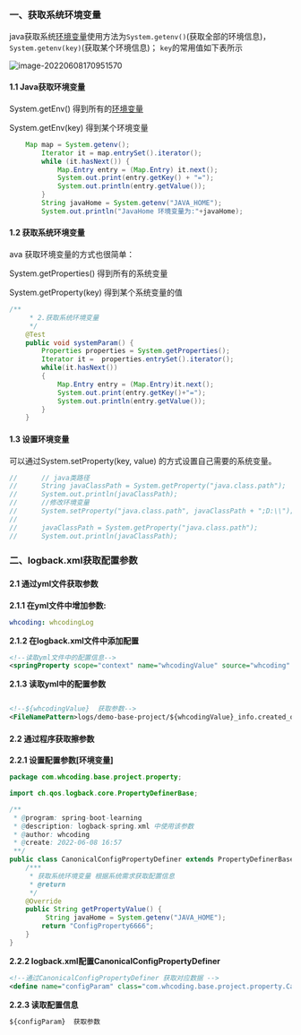 ##

###  一、获取系统环境变量



java获取系统[环境变量](https://so.csdn.net/so/search?q=环境变量&spm=1001.2101.3001.7020)使用方法为`System.getenv()`(获取全部的环境信息)，`System.getenv(key)`(获取某个环境信息)；
`key`的常用值如下表所示

![image-20220608170951570](https://whcoding.oss-cn-hangzhou.aliyuncs.com/img/20220608170958.png)



#### 1.1 Java获取环境变量

System.getEnv() 得到所有的[环境变量](https://so.csdn.net/so/search?q=环境变量&spm=1001.2101.3001.7020)

System.getEnv(key) 得到某个环境变量

```java
	Map map = System.getenv();
		Iterator it = map.entrySet().iterator();
		while (it.hasNext()) {
			Map.Entry entry = (Map.Entry) it.next();
			System.out.print(entry.getKey() + "=");
			System.out.println(entry.getValue());
		}
		String javaHome = System.getenv("JAVA_HOME");
		System.out.println("JavaHome 环境变量为:"+javaHome);
```



#### 1.2 获取系统环境变量

ava 获取环境变量的方式也很简单：

System.getProperties() 得到所有的系统变量

System.getProperty(key) 得到某个系统变量的值

```java
/**
	 * 2.获取系统环境变量
	 */
	@Test
	public void systemParam() {
		Properties properties = System.getProperties();
		Iterator it =  properties.entrySet().iterator();
		while(it.hasNext())
		{
			Map.Entry entry = (Map.Entry)it.next();
			System.out.print(entry.getKey()+"=");
			System.out.println(entry.getValue());
		}
	}
```

#### 1.3 设置环境变量

可以通过System.setProperty(key, value) 的方式设置自己需要的系统变量。

```java
//		// java类路径
//		String javaClassPath = System.getProperty("java.class.path");
//		System.out.println(javaClassPath);
//		//修改环境变量
//		System.setProperty("java.class.path", javaClassPath + ";D:\\");
//
//		javaClassPath = System.getProperty("java.class.path");
//		System.out.println(javaClassPath);
```



### 二、logback.xml获取配置参数



#### 2.1 通过yml文件获取参数

**2.1.1 在yml文件中增加参数:**

```yml
whcoding: whcodingLog
```

**2.1.2 在logback.xml文件中添加配置**

```xml
<!--读取yml文件中的配置信息-->
<springProperty scope="context" name="whcodingValue" source="whcoding" defaultValue="logs"/>
```

**2.1.3 读取yml中的配置参数**

```xml

<!--${whcodingValue}  获取参数-->
<FileNamePattern>logs/demo-base-project/${whcodingValue}_info.created_on_%d{yyyy-MM-dd}.part_%i.log</FileNamePattern>
```



#### 2.2 通过程序获取擦参数



**2.2.1 设置配置参数[环境变量]**

```java
package com.whcoding.base.project.property;

import ch.qos.logback.core.PropertyDefinerBase;

/**
 * @program: spring-boot-learning
 * @description: logback-spring.xml 中使用该参数
 * @author: whcoding
 * @create: 2022-06-08 16:57
 **/
public class CanonicalConfigPropertyDefiner extends PropertyDefinerBase {
	/***
	 * 获取系统环境变量 根据系统需求获取配置信息
	 * @return
	 */
	@Override
	public String getPropertyValue() {
         String javaHome = System.getenv("JAVA_HOME");
		return "ConfigProperty6666";
	}
}
```

**2.2.2 logback.xml配置CanonicalConfigPropertyDefiner**

```xml
<!--通过CanonicalConfigPropertyDefiner 获取对应数据 -->
<define name="configParam" class="com.whcoding.base.project.property.CanonicalConfigPropertyDefiner"/>
```

**2.2.3 读取配置信息**

```xml
${configParam}  获取参数
```

